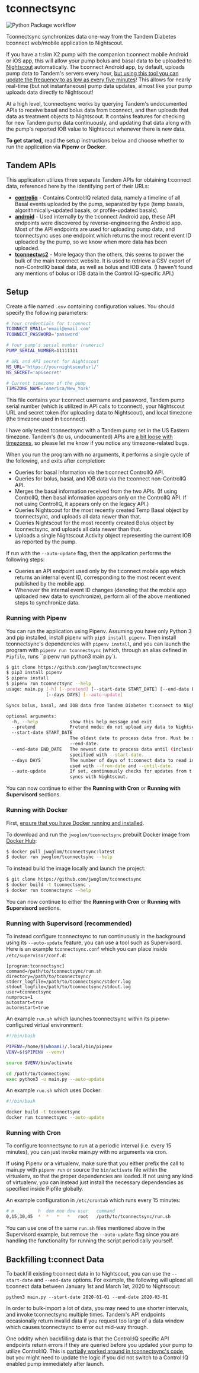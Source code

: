 # tconnectsync

![Python Package workflow](https://github.com/jwoglom/tconnectsync/actions/workflows/python-package.yml/badge.svg)

Tconnectsync synchronizes data one-way from the Tandem Diabetes t:connect web/mobile application to Nightscout.

If you have a t:slim X2 pump with the companion t:connect mobile Android or iOS app, this will allow your pump bolus and basal data to be uploaded to [Nightscout](https://github.com/nightscout/cgm-remote-monitor) automatically. The t:connect Android app, by default, uploads pump data to Tandem's servers every hour, [but using this tool you can update the frequency to as low as every five minutes](https://github.com/jwoglom/tconnectpatcher)! This allows for nearly real-time (but not instantaneous) pump data updates, almost like your pump uploads data directly to Nightscout!

At a high level, tconnectsync works by querying Tandem's undocumented APIs to receive basal and bolus data from t:connect, and then uploads that data as treatment objects to Nightscout. It contains features for checking for new Tandem pump data continuously, and updating that data along with the pump's reported IOB value to Nightscout whenever there is new data.

**To get started,** read the setup instructions below and choose whether to run the application via **Pipenv** or **Docker**.

## Tandem APIs

This application utilizes three separate Tandem APIs for obtaining t:connect data, referenced here by the identifying part of their URLs:

* [**controliq**](https://github.com/jwoglom/tconnectsync/blob/master/tconnectsync/api/controliq.py) - Contains Control:IQ related data, namely a timeline of all Basal events uploaded by the pump, separated by type (temp basals, algorithmically-updated basals, or profile-updated basals).
* [**android**](https://github.com/jwoglom/tconnectsync/blob/master/tconnectsync/api/android.py) - Used internally by the t:connect Android app, these API endpoints were discovered by reverse-engineering the Android app. Most of the API endpoints are used for uploading pump data, and tconnectsync uses one endpoint which returns the most recent event ID uploaded by the pump, so we know when more data has been uploaded.
* [**tconnectws2**](https://github.com/jwoglom/tconnectsync/blob/master/tconnectsync/api/ws2.py) - More legacy than the others, this seems to power the bulk of the main t:connect website. It is used to retrieve a CSV export of non-ControlIQ basal data, as well as bolus and IOB data. (I haven't found any mentions of bolus or IOB data in the Control:IQ-specific API.)

## Setup

Create a file named `.env` containing configuration values. You should specify the following parameters:

```bash
# Your credentials for t:connect
TCONNECT_EMAIL='email@email.com'
TCONNECT_PASSWORD='password'

# Your pump's serial number (numeric)
PUMP_SERIAL_NUMBER=11111111

# URL and API secret for Nightscout
NS_URL='https://yournightscouturl/'
NS_SECRET='apisecret'

# Current timezone of the pump
TIMEZONE_NAME='America/New_York'
```

This file contains your t:connect username and password, Tandem pump serial number (which is utilized in API calls to t:connect), your Nightscout URL and secret token (for uploading data to Nightscout), and local timezone (the timezone used in t:connect).

I have only tested tconnectsync with a Tandem pump set in the US Eastern timezone. Tandem's (to us, undocumented) APIs are [a bit loose with timezones](https://github.com/jwoglom/tconnectsync/blob/master/tconnectsync/parser.py#L15), so please let me know if you notice any timezone-related bugs.

When you run the program with no arguments, it performs a single cycle of the following, and exits after completion:

* Queries for basal information via the t:connect ControlIQ API.
* Queries for bolus, basal, and IOB data via the t:connect non-ControlIQ API.
* Merges the basal information received from the two APIs. (If using ControlIQ, then basal information appears only on the ControlIQ API. If not using ControlIQ, it appears only on the legacy API.)
* Queries Nightscout for the most recently created Temp Basal object by tconnectsync, and uploads all data newer than that.
* Queries Nightscout for the most recently created Bolus object by tconnectsync, and uploads all data newer than that.
* Uploads a single Nightscout Activity object representing the current IOB as reported by the pump.

If run with the `--auto-update` flag, then the application performs the following steps:

* Queries an API endpoint used only by the t:connect mobile app which returns an internal event ID, corresponding to the most recent event published by the mobile app.
* Whenever the internal event ID changes (denoting that the mobile app uploaded new data to synchronize), perform all of the above mentioned steps to synchronize data.

### Running with Pipenv

You can run the application using Pipenv. Assuming you have only Python 3 and pip installed, install pipenv with `pip3 install pipenv`. Then install tconnectsync's dependencies with `pipenv install`, and you can launch the program with `pipenv run tconnectsync` (which, through an alias defined in `Pipfile`, runs ``pipenv run python3 main.py`).

```bash
$ git clone https://github.com/jwoglom/tconnectsync
$ pip3 install pipenv
$ pipenv install
$ pipenv run tconnectsync --help
usage: main.py [-h] [--pretend] [--start-date START_DATE] [--end-date END_DATE]
               [--days DAYS] [--auto-update]

Syncs bolus, basal, and IOB data from Tandem Diabetes t:connect to Nightscout.

optional arguments:
  -h, --help            show this help message and exit
  --pretend             Pretend mode: do not upload any data to Nightscout.
  --start-date START_DATE
                        The oldest date to process data from. Must be specified with
                        --end-date.
  --end-date END_DATE   The newest date to process data until (inclusive). Must be
                        specified with --start-date.
  --days DAYS           The number of days of t:connect data to read in. Cannot be
                        used with --from-date and --until-date.
  --auto-update         If set, continuously checks for updates from t:connect and
                        syncs with Nightscout.
```

You can now continue to either the **Running with Cron** or **Running with Supervisord** sections.

### Running with Docker

First, [ensure that you have Docker running and installed](https://docs.docker.com/get-started/#download-and-install-docker).

To download and run the `jwoglom/tconnectsync` prebuilt Docker image from [Docker Hub](https://hub.docker.com/r/jwoglom/tconnectsync):

```bash
$ docker pull jwoglom/tconnectsync:latest
$ docker run jwoglom/tconnectsync --help
```

To instead build the image locally and launch the project:

```bash
$ git clone https://github.com/jwoglom/tconnectsync
$ docker build -t tconnectsync .
$ docker run tconnectsync --help
```

You can now continue to either the **Running with Cron** or **Running with Supervisord** sections.

### Running with Supervisord (recommended)
To instead configure tconnectsync to run continuously in the background using its `--auto-update` feature, you can use a tool such as Supervisord. Here is an example `tconnectsync.conf` which you can place inside `/etc/supervisor/conf.d`:

```
[program:tconnectsync]
command=/path/to/tconnectsync/run.sh
directory=/path/to/tconnectsync/
stderr_logfile=/path/to/tconnectsync/stderr.log
stdout_logfile=/path/to/tconnectsync/stdout.log
user=tconnectsync
numprocs=1
autostart=true
autorestart=true
```

An example `run.sh` which launches tconnectsync within its pipenv-configured virtual environment:

```bash
#!/bin/bash

PIPENV=/home/$(whoami)/.local/bin/pipenv
VENV=$($PIPENV --venv)

source $VENV/bin/activate

cd /path/to/tconnectsync
exec python3 -u main.py --auto-update
```

An example `run.sh` which uses Docker:

```bash
#!/bin/bash

docker build -t tconnectsync
docker run tconnectsync --auto-update
```

### Running with Cron
To configure tconnectsync to run at a periodic interval (i.e. every 15 minutes), you can just invoke main.py with no arguments via cron.

If using Pipenv or a virtualenv, make sure that you either prefix the call to main.py with `pipenv run` or source the `bin/activate` file within the virtualenv, so that the proper dependencies are loaded. If not using any kind of virtualenv, you can instead just install the necessary dependencies as specified inside Pipfile globally.

An example configuration in `/etc/crontab` which runs every 15 minutes:

```bash
# m         h  dom mon dow user   command
0,15,30,45  *  *   *   *   root   /path/to/tconnectsync/run.sh
```

You can use one of the same `run.sh` files mentioned above in the Supervisord example, but remove the `--auto-update` flag since you are handling the functionality for running the script periodically yourself.

## Backfilling t:connect Data

To backfill existing t:connect data in to Nightscout, you can use the `--start-date` and `--end-date` options. For example, the following will upload all t:connect data between January 1st and March 1st, 2020 to Nightscout:

```
python3 main.py --start-date 2020-01-01 --end-date 2020-03-01
```

In order to bulk-import a lot of data, you may need to use shorter intervals, and invoke tconnectsync multiple times. Tandem's API endpoints occasionally return invalid data if you request too large of a data window which causes tconnectsync to error out mid-way through.

One oddity when backfilling data is that the Control:IQ specific API endpoints return errors if they are queried before you updated your pump to utilize Control:IQ. This is [partially worked around in tconnectsync's code](https://github.com/jwoglom/tconnectsync/blob/d841c3811aeff3671d941a7d3ff4b80cce6a219e/main.py#L238), but you might need to update the logic if you did not switch to a Control:IQ enabled pump immediately after launch.
